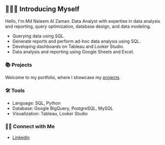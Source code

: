 ## 🙋🏻‍♀️ Introducing Myself
Hello, I'm Md Naieem Al Zaman. Data Analyst with expertise in data analysis and reporting, query optimization, database design, and data modeling. 

- Querying data using SQL.
- Generate reports and perform ad-hoc data analysis using SQL.
- Developing dashboards on Tableau and Looker Studio.
- Data analysis and reporting using Google Sheets and Excel.

### 📚 Projects

Welcome to my portfolio, where I showcase my [projects]().

### 🛠️ Tools

- Language: SQL, Python
- Database: Google BigQuery, PostgreSQL, MySQL
- Visualization: Tableau, Looker Studio

### 👋🏻 Connect with Me

- [Linkedin](https://www.linkedin.com/in/mdnaieemalzaman/)
  
